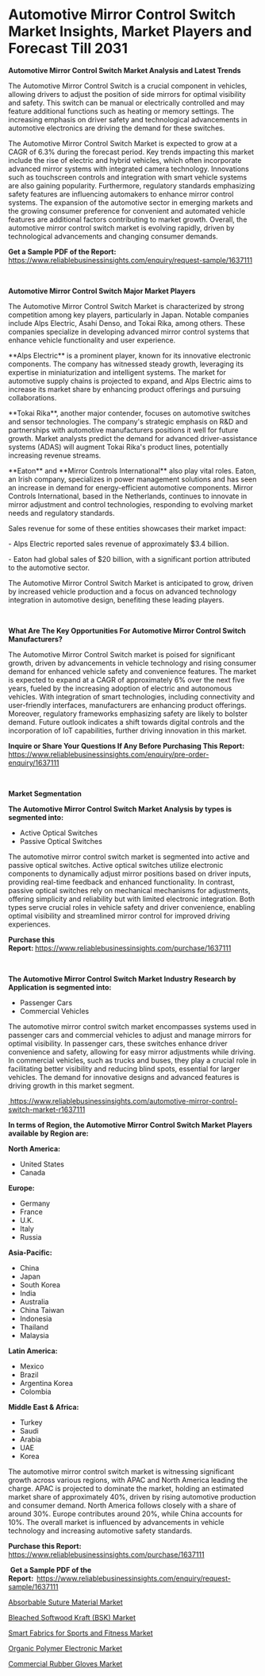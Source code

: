 <p><h1>Automotive Mirror Control Switch Market Insights, Market Players and Forecast Till 2031</h1></p><p><strong>Automotive Mirror Control Switch Market Analysis and Latest Trends</strong></p>
<p><p>The Automotive Mirror Control Switch is a crucial component in vehicles, allowing drivers to adjust the position of side mirrors for optimal visibility and safety. This switch can be manual or electrically controlled and may feature additional functions such as heating or memory settings. The increasing emphasis on driver safety and technological advancements in automotive electronics are driving the demand for these switches.</p><p>The Automotive Mirror Control Switch Market is expected to grow at a CAGR of 6.3% during the forecast period. Key trends impacting this market include the rise of electric and hybrid vehicles, which often incorporate advanced mirror systems with integrated camera technology. Innovations such as touchscreen controls and integration with smart vehicle systems are also gaining popularity. Furthermore, regulatory standards emphasizing safety features are influencing automakers to enhance mirror control systems. The expansion of the automotive sector in emerging markets and the growing consumer preference for convenient and automated vehicle features are additional factors contributing to market growth. Overall, the automotive mirror control switch market is evolving rapidly, driven by technological advancements and changing consumer demands.</p></p>
<p><strong>Get a Sample PDF of the Report:&nbsp;</strong> <a href="https://www.reliablebusinessinsights.com/enquiry/request-sample/1637111">https://www.reliablebusinessinsights.com/enquiry/request-sample/1637111</a></p>
<p>&nbsp;</p>
<p><strong>Automotive Mirror Control Switch Major Market Players</strong></p>
<p><p>The Automotive Mirror Control Switch Market is characterized by strong competition among key players, particularly in Japan. Notable companies include Alps Electric, Asahi Denso, and Tokai Rika, among others. These companies specialize in developing advanced mirror control systems that enhance vehicle functionality and user experience.</p><p>**Alps Electric** is a prominent player, known for its innovative electronic components. The company has witnessed steady growth, leveraging its expertise in miniaturization and intelligent systems. The market for automotive supply chains is projected to expand, and Alps Electric aims to increase its market share by enhancing product offerings and pursuing collaborations.</p><p>**Tokai Rika**, another major contender, focuses on automotive switches and sensor technologies. The company's strategic emphasis on R&D and partnerships with automotive manufacturers positions it well for future growth. Market analysts predict the demand for advanced driver-assistance systems (ADAS) will augment Tokai Rika's product lines, potentially increasing revenue streams.</p><p>**Eaton** and **Mirror Controls International** also play vital roles. Eaton, an Irish company, specializes in power management solutions and has seen an increase in demand for energy-efficient automotive components. Mirror Controls International, based in the Netherlands, continues to innovate in mirror adjustment and control technologies, responding to evolving market needs and regulatory standards.</p><p>Sales revenue for some of these entities showcases their market impact: </p><p>- Alps Electric reported sales revenue of approximately $3.4 billion.</p><p>- Eaton had global sales of $20 billion, with a significant portion attributed to the automotive sector.</p><p>The Automotive Mirror Control Switch Market is anticipated to grow, driven by increased vehicle production and a focus on advanced technology integration in automotive design, benefiting these leading players.</p></p>
<p>&nbsp;</p>
<p><strong>What Are The Key Opportunities For Automotive Mirror Control Switch Manufacturers?</strong></p>
<p><p>The Automotive Mirror Control Switch market is poised for significant growth, driven by advancements in vehicle technology and rising consumer demand for enhanced vehicle safety and convenience features. The market is expected to expand at a CAGR of approximately 6% over the next five years, fueled by the increasing adoption of electric and autonomous vehicles. With integration of smart technologies, including connectivity and user-friendly interfaces, manufacturers are enhancing product offerings. Moreover, regulatory frameworks emphasizing safety are likely to bolster demand. Future outlook indicates a shift towards digital controls and the incorporation of IoT capabilities, further driving innovation in this market.</p></p>
<p><strong>Inquire or Share Your Questions If Any Before Purchasing This Report:</strong> <a href="https://www.reliablebusinessinsights.com/enquiry/pre-order-enquiry/1637111">https://www.reliablebusinessinsights.com/enquiry/pre-order-enquiry/1637111</a></p>
<p>&nbsp;</p>
<p><strong>Market Segmentation</strong></p>
<p><strong>The Automotive Mirror Control Switch Market Analysis by types is segmented into:</strong></p>
<p><ul><li>Active Optical Switches</li><li>Passive Optical Switches</li></ul></p>
<p><p>The automotive mirror control switch market is segmented into active and passive optical switches. Active optical switches utilize electronic components to dynamically adjust mirror positions based on driver inputs, providing real-time feedback and enhanced functionality. In contrast, passive optical switches rely on mechanical mechanisms for adjustments, offering simplicity and reliability but with limited electronic integration. Both types serve crucial roles in vehicle safety and driver convenience, enabling optimal visibility and streamlined mirror control for improved driving experiences.</p></p>
<p><strong>Purchase this Report:&nbsp;</strong><a href="https://www.reliablebusinessinsights.com/purchase/1637111">https://www.reliablebusinessinsights.com/purchase/1637111</a></p>
<p>&nbsp;</p>
<p><strong>The Automotive Mirror Control Switch Market Industry Research by Application is segmented into:</strong></p>
<p><ul><li>Passenger Cars</li><li>Commercial Vehicles</li></ul></p>
<p><p>The automotive mirror control switch market encompasses systems used in passenger cars and commercial vehicles to adjust and manage mirrors for optimal visibility. In passenger cars, these switches enhance driver convenience and safety, allowing for easy mirror adjustments while driving. In commercial vehicles, such as trucks and buses, they play a crucial role in facilitating better visibility and reducing blind spots, essential for larger vehicles. The demand for innovative designs and advanced features is driving growth in this market segment.</p></p>
<p><a href="https://www.reliablebusinessinsights.com/automotive-mirror-control-switch-market-r1637111">&nbsp;https://www.reliablebusinessinsights.com/automotive-mirror-control-switch-market-r1637111</a></p>
<p><strong>In terms of Region, the Automotive Mirror Control Switch Market Players available by Region are:</strong></p>
<p>
    <p> <strong> North America: </strong>
        <ul>
            <li>United States</li>
            <li>Canada</li>
        </ul>
        </p> 
    <p> <strong> Europe: </strong>
        <ul>
            <li>Germany</li>
            <li>France</li>
            <li>U.K.</li>
            <li>Italy</li>
            <li>Russia</li>
        </ul>
        </p> 
    <p> <strong> Asia-Pacific: </strong>
        <ul>
            <li>China</li>
            <li>Japan</li>
            <li>South Korea</li>
            <li>India</li>
            <li>Australia</li>
            <li>China Taiwan</li>
            <li>Indonesia</li>
            <li>Thailand</li>
            <li>Malaysia</li>
        </ul>
        </p> 
    <p> <strong> Latin America: </strong>
        <ul>
            <li>Mexico</li>
            <li>Brazil</li>
            <li>Argentina Korea</li>
            <li>Colombia</li>
        </ul>
        </p> 
    <p> <strong> Middle East & Africa: </strong>
        <ul>
            <li>Turkey</li>
            <li>Saudi</li>
            <li>Arabia</li>
            <li>UAE</li>
            <li>Korea</li>
        </ul>
    </p>
    </p>
<p><p>The automotive mirror control switch market is witnessing significant growth across various regions, with APAC and North America leading the charge. APAC is projected to dominate the market, holding an estimated market share of approximately 40%, driven by rising automotive production and consumer demand. North America follows closely with a share of around 30%. Europe contributes around 20%, while China accounts for 10%. The overall market is influenced by advancements in vehicle technology and increasing automotive safety standards.</p></p>
<p><strong>Purchase this Report: </strong><a href="https://www.reliablebusinessinsights.com/purchase/1637111">https://www.reliablebusinessinsights.com/purchase/1637111</a></p>
<p>&nbsp;<strong>Get a Sample PDF of the Report:&nbsp;&nbsp;</strong><a href="https://www.reliablebusinessinsights.com/enquiry/request-sample/1637111">https://www.reliablebusinessinsights.com/enquiry/request-sample/1637111</a></p>
<p><strong></strong></p>
<p><p><a href="https://www.linkedin.com/pulse/absorbable-suture-material-market-segmentation-geographical-sk7qe?trackingId=QcRd9mEPSUy8W6G1f4u5Sw%3D%3D">Absorbable Suture Material Market</a></p><p><a href="https://medium.com/@federicokane65/bleached-softwood-kraft-bsk-market-analysis-report-global-insights-by-region-type-southern-1e19ff092fa7">Bleached Softwood Kraft (BSK) Market</a></p><p><a href="https://github.com/GenaGaines34/Market-Research-Report-List-1/blob/main/smart-fabrics-for-sports-and-fitness-market.md">Smart Fabrics for Sports and Fitness Market</a></p><p><a href="https://github.com/AbbasMahmud554/Market-Research-Report-List-1/blob/main/organic-polymer-electronic-market.md">Organic Polymer Electronic Market</a></p><p><a href="https://issuu.com/reportprime-2/docs/commercial-rubber-gloves-market-siz_dcc9ccdf65aebd">Commercial Rubber Gloves Market</a></p></p>